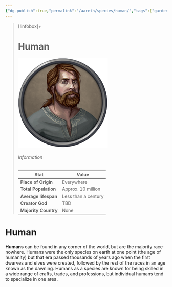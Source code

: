 ```yaml
---
{"dg-publish":true,"permalink":"/aareth/species/human/","tags":["gardenEntry"]}
---
```



> [!infobox]+
> # Human
> ![human.png|250](/img/user/media/human.png)
> ###### Information
> | Stat | Value |
> | ---- | ---- |
> | **Place of Origin** | Everywhere |
> | **Total Population** | Approx. 10 million |
> | **Average lifespan** | Less than a century |
> | **Creator God** | TBD |
> | **Majority Country** | None |
# Human
**Humans** can be found in any corner of the world, but are the majority race nowhere. Humans were the only species on earth at one point (the age of humanity) but that era passed thousands of years ago when the first dwarves and elves were created, followed by the rest of the races in an age known as the dawning. Humans as a species are known for being skilled in a wide range of crafts, trades, and professions, but individual humans tend to specialize in one area.